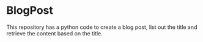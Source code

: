 # BlogPost
This repository has a python code to create a blog post, list out the title and retrieve the content based on the title.
